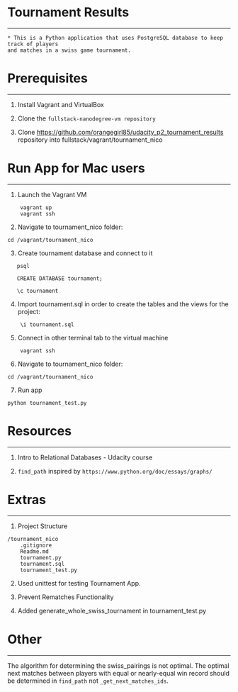 # Tournament Results
------------------------

    * This is a Python application that uses PostgreSQL database to keep track of players
    and matches in a swiss game tournament.


# Prerequisites
---------------
1. Install Vagrant and VirtualBox

2. Clone the `fullstack-nanodegree-vm repository`

3. Clone https://github.com/orangegirl85/udacity_p2_tournament_results repository
   into fullstack/vagrant/tournament_nico


# Run App for Mac users
-----------------------
1. Launch the Vagrant VM
```
    vagrant up
    vagrant ssh
```

2. Navigate to tournament_nico folder:

`cd /vagrant/tournament_nico`

3. Create tournament database and connect to it

```
   psql

   CREATE DATABASE tournament;

   \c tournament

```

4. Import tournament.sql in order to create the tables and the views for the project:

```
    \i tournament.sql
```

5. Connect in other terminal tab to the virtual machine
```
    vagrant ssh
```

6. Navigate to tournament_nico folder:

`cd /vagrant/tournament_nico`

7. Run app

`python tournament_test.py`



# Resources
----------
1. Intro to Relational Databases - Udacity course

2. `find_path` inspired by `https://www.python.org/doc/essays/graphs/`



# Extras
----------
1. Project Structure
```
/tournament_nico
    .gitignore
    Readme.md
    tournament.py
    tournament.sql
    tournament_test.py
```

2. Used unittest for testing Tournament App.

3. Prevent Rematches Functionality

4. Added generate_whole_swiss_tournament in tournament_test.py


# Other
--------

The algorithm for determining the swiss_pairings is not optimal.
The optimal next matches between players with equal or nearly-equal win record
should be determined in `find_path` not `_get_next_matches_ids`.




